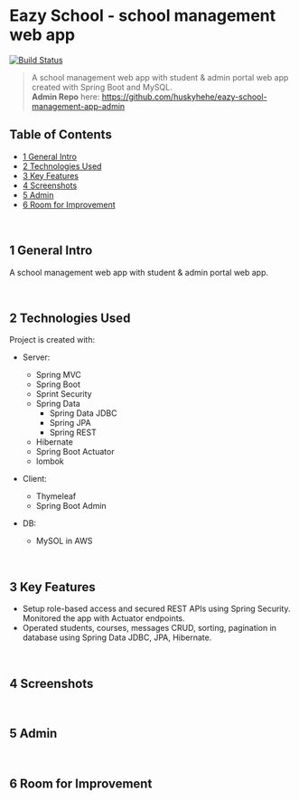 # Eazy School - school management web app

[![Build Status](https://app.travis-ci.com/huskyhehe/eazy-school-management-app.svg?branch=main)](https://app.travis-ci.com/huskyhehe/eazy-school-management-app)

> A school management web app with student & admin portal web app created with Spring Boot and MySQL.
> <br/>**Admin Repo** here: https://github.com/huskyhehe/eazy-school-management-app-admin

## Table of Contents
* [1 General Intro](#1-general-intro)
* [2 Technologies Used](#2-technologies-used)
* [3 Key Features](#3-key-features)
* [4 Screenshots](#4-screenshots)
* [5 Admin](#5-admin)
* [6 Room for Improvement](#6-room-for-improvement)

<br/>

## 1 General Intro
A school management web app with student & admin portal web app.

<br/>

## 2 Technologies Used
Project is created with:
- Server:
    - Spring MVC
    - Spring Boot
    - Sprint Security
    - Spring Data 
        - Spring Data JDBC
        - Spring JPA
        - Spring REST
    - Hibernate
    - Spring Boot Actuator
    - lombok

- Client:
    - Thymeleaf
    - Spring Boot Admin
- DB:
    - MySOL in AWS

<br/>

## 3 Key Features
- Setup role-based access and secured REST APIs using Spring Security. Monitored the app with Actuator endpoints.
- Operated students, courses, messages CRUD, sorting, pagination in database using Spring Data JDBC, JPA, Hibernate.


<br/>

## 4 Screenshots

<br/>

## 5 Admin

<br/>

## 6 Room for Improvement

